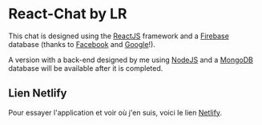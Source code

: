 # React-Chat by LR

This chat is designed using the [ReactJS](https://reactjs.org/) framework and a [Firebase](https://firebase.google.com/) database (thanks to [Facebook](https://facebook.com/) and [Google](https://google.com/)!).

A version with a back-end designed by me using [NodeJS](https://nodejs.org/) and a [MongoDB](https://www.mongodb.com) database will be available after it is completed.

## Lien Netlify

Pour essayer l'application et voir où j'en suis, voici le lien [Netlify](https://sharp-noether-de8968.netlify.com/).

